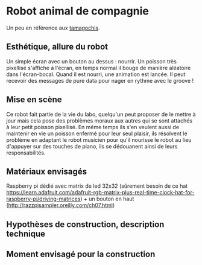 # Robot animal de compagnie

Un peu en référence aux [tamagochis](https://fr.wikipedia.org/wiki/Tamagotchi).

## Esthétique, allure du robot

Un simple écran avec un bouton au dessus : nourrir. Un poisson très pixellisé s'affiche à l'écran, en temps normal il bouge de manière aléatoire dans l'écran-bocal. Quand il est nourri, une animation est lancée. Il peut recevoir des messages de pure data pour nager en rythme avec le groove !


## Mise en scène

Ce robot fait partie de la vie du labo, quelqu'un peut proposer de le mettre à jour mais cela pose des problèmes moraux aux autres qui se sont attachés à leur petit poisson pixellisé. En même temps ils s'en veulent aussi de maintenir en vie un poisson enfermé pour leur seul plaisir, ils résolvent le problème en adaptant le robot musicien pour qu'il nourisse le robot au lieu d'appuyer sur des touches de piano, ils se dédouanent ainsi de leurs responsabilités.

## Matériaux envisagés

Raspberry pi dédié avec matrix de led 32x32 (sûrement besoin de ce hat https://learn.adafruit.com/adafruit-rgb-matrix-plus-real-time-clock-hat-for-raspberry-pi/driving-matrices) + un bouton en haut (http://razzpisampler.oreilly.com/ch07.html)

## Hypothèses de construction, description technique

## Moment envisagé pour la construction
